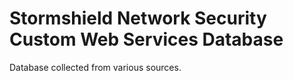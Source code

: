 # Stormshield Network Security Custom Web Services Database
Database collected from various sources.